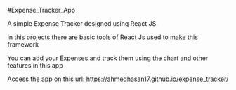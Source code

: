 #Expense_Tracker_App

A simple Expense Tracker designed using React JS.

In this projects there are basic tools of React Js used to make this framework

You can add your Expenses and track them using the chart and other features in this app
 
Access the app on this url: https://ahmedhasan17.github.io/expense_tracker/
